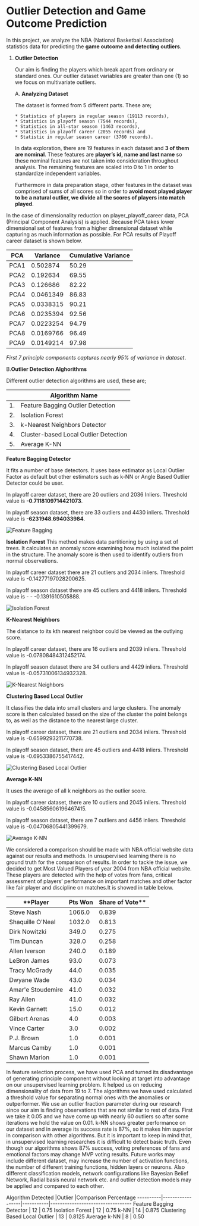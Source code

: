 # Outlier Detection and Game Outcome Prediction
 In this project, we analyze the NBA (National Basketball Association) statistics data for predicting the **game outcome and detecting outliers**.
 1. **Outlier Detection**
 
    Our aim is finding the players which break apart from ordinary or standard ones. Our outlier dataset variables are greater than one (1) so we focus on multivariate outliers.
    
    A. **Analyzing Dataset**
    
    The dataset is formed from 5 different parts. These are;
    
        * Statistics of players in regular season (19113 records), 
        * Statistics in playoff season (7544 records), 
        * Statistics in all-star season (1463 records), 
        * Statistics in playoff career (2055 records) and 
        * Statistic in regular season career (3760 records).
        
    In data exploration, there are 19 features in each dataset and **3 of them are nominal**. These features are **player’s id, name and last name** so these nominal features are not taken into consideration throughout analysis. The remaining features are scaled into 0 to 1 in order to standardize independent variables. 
    
     Furthermore in data preparation stage, other features in the dataset was comprised of sums of all scores so in order to **avoid  most  played player to be a natural outlier, we divide all the scores of players into match played**.
 
In the case of dimensionality reduction on player_playoff_career data, PCA (Principal Component Analysis) is applied. Because PCA takes lower dimensional set of features from a higher dimensional dataset while capturing as much information as possible. For PCA results of Playoff career dataset is shown below.

| __PCA__ | __Variance__ | __Cumulative Variance__ |
|-------------|------------|------------|
| PCA1        | 0.502874     | 50.29    |
| PCA2         | 0.192634  | 69.55      |
| PCA3    | 0.126686 | 82.22 |
| PCA4        | 0.0461349  | 86.83     |
| PCA5    | 0.0338315 | 90.21|
| PCA6         | 0.0235394  | 92.56 |
| PCA7    | 0.0223254 | 94.79 |
| PCA8         | 0.0169766 | 96.49     |
| PCA9    | 0.0149214| 97.98 |


*First 7 principle components captures nearly 95% of variance in dataset*.

  B.**Outlier Detection Alghorithms**
  
  Different outlier detection algorithms are used, these are;
 
  |  |Algorithm  Name |
------------ | -------------
 | 1. | Feature Bagging Outlier Detection|
 | 2. | Isolation Forest|
 | 3. | k-Nearest Neighbors Detector|
 | 4. | Cluster-based Local Outlier Detection|
 | 5. | Average K-NN |
 
 
   **Feature Bagging Detector**
      
   It fits a number of base detectors. It uses base estimator as Local Outlier Factor as default but other estimators such as k-NN or Angle Based Outlier Detector could be user.
   
   In playoff career dataset, there are 20 outliers and 2036 Inliers. Threshold value is **-0.7118109714421073**.
   
   In playoff season dataset, there are 33 outliers and 4430 inliers. Threshold value is **-6231948.694033984**.
   
   ![Feature Bagging](https://github.com/aykseldi/Outlier_Detection/blob/master/ML_Project/2.png)
   
   **Isolation Forest**
   This method makes data partitioning by using a set of trees. It calculates an anomaly score examining how much isolated the point in the structure. The anomaly score is then used to identify outliers from normal observations. 
   
   In playoff career dataset there are 21 outliers and 2034 inliers. Threshold value is -0.14277197028200625.
   
   In playoff season  dataset there are 45 outliers and 4418 inliers. Threshold value is - - -0.1391610505888.
   
   ![Isolation Forest](https://github.com/aykseldi/Outlier_Detection/blob/master/isforest.png)

   **K-Nearest Neighbors**
   
   The distance to its kth nearest neighbor could be viewed as the outlying score.
   
   In playoff career dataset, there are 16 outliers and 2039 inliers. Threshold value is -0.07808484312452174.
   
   In playoff season dataset there are 34 outliers and 4429 inliers. Threshold value is -0.05731006134932328.

   ![K-Nearest Neighbors](https://github.com/aykseldi/Outlier_Detection/blob/master/ML_Project/%C3%87al%C4%B1%C5%9Fma/KNN/1.png)
   
   **Clustering Based Local Outlier**
   
   It classifies the data into small clusters and large clusters. The anomaly score is then calculated based on the size of the cluster the point belongs to, as well as the distance to the nearest large cluster. 
   
   In playoff career dataset, there are 21 outliers and 2034 inliers. Threshold value is -0.6599293211770738.
   
   In playoff season dataset, there are 45 outliers and 4418 inliers. Threshold value is -0.6953386755417442.

   ![Clustering Based Local Outlier](https://github.com/aykseldi/Outlier_Detection/blob/master/ML_Project/1.png)
   
   **Average K-NN**
   
   It uses the average of all k neighbors as the outlier score.
   
   In playoff career dataset, there are 10 outliers and 2045 inliers. Threshold value is -0.04585606196467415.
   
   In playoff season dataset, there are 7 outliers and 4456 inliers. Threshold value is -0.04706805441399679.
   
   ![Average K-NN](https://github.com/aykseldi/Outlier_Detection/blob/master/ML_Project/avg_knn.png)
   
   We considered a comparison should be made with NBA official website data against our results and methods. In unsupervised learning there is no ground truth for the comparison of results. In order to tackle the issue, we decided to get Most Valued Players of year 2004 from NBA official website. These players are detected with the help of votes from fans, critical assessment of players’ performance on important matches and other factor like fair player and discipline on matches.It is showed in table below. 
   
 **Player | Pts Won | Share of Vote**
----------|---------|-----------
Steve Nash | 1066.0 | 0.839
Shaquille O'Neal | 1032.0 | 0.813
Dirk Nowitzki | 349.0  | 0.275
Tim Duncan | 328.0 | 0.258
Allen Iverson | 240.0  | 0.189
LeBron James | 93.0 | 0.073
Tracy McGrady | 44.0  | 0.035
Dwyane Wade | 43.0 | 0.034
Amar'e Stoudemire | 41.0  | 0.032
Ray Allen | 41.0 | 0.032
Kevin Garnett  |15.0 | 0.012
Gilbert Arenas | 4.0 |0.003
Vince Carter  | 3.0 | 0.002
P.J. Brown  | 1.0 | 0.001
Marcus Camby | 1.0 | 0.001
Shawn Marion | 1.0 | 0.001


 In feature selection process, we have used PCA and turned its disadvantage of generating principle component without looking at target into advantage on our unsupervised learning problem. It helped us on reducing dimensionality of data from 19 to 7.
   The algorithms we have used calculated a threshold value for separating normal ones with the anomalies or outperformer. We use an outlier fraction parameter during our research since our aim is finding observations that are not similar to rest of data. First we take it 0.05 and we have come up with nearly 60 outliers so after some iterations we hold the value on 0.01.
   k-NN shows greater performance on our dataset and in average its success rate is 87%, so it makes him superior in comparison with other algorithms. But it is important to keep in mind that, in unsupervised learning researches it is difficult to detect basic truth. Even though our algorithms shows 87% success, voting preferences of fans and emotional factors may change MVP voting results.
   Future works may include different dataset, may increase the number of activation functions, the number of different training functions, hidden layers or neurons. Also different classification models, network configurations like Bayesian Belief Network, Radial basis neural network etc. and outlier detection models may be applied and compared to each other.


Algorithm Detected |Outlier |Comparison Percentage
----------|------------------|-----------|----------------------------------
Feature Bagging Detector | 12 | 0.75
Isolation Forest | 12 | 0.75
k-NN | 14 | 0.875
Clustering Based Local Outlier | 13 | 0.8125
Average k-NN | 8 | 0.50
